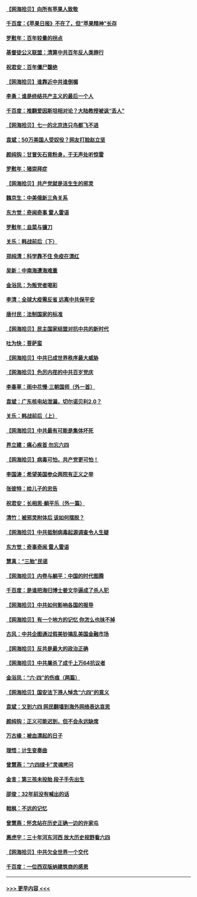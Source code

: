 #### [【网海拾贝】向所有苹果人致敬](../pages/nsc993/n13046795.md?t=06260502) 
#### [千百度：《苹果日报》不在了，但“苹果精神”长存](../pages/nsc993/n13046703.md?t=06260502) 
#### [罗慰年：百年较量的拐点](../pages/nsc993/n13046542.md?t=06260502) 
#### [基督徒公义联盟：清算中共百年反人类罪行](../pages/nsc993/n13046499.md?t=06260502) 
#### [祝君安：百年僵尸罄绝](../pages/nsc993/n13045595.md?t=06260502) 
#### [【网海拾贝】谁靠近中共谁倒楣](../pages/nsc993/n13044667.md?t=06260502) 
#### [李勇：谁是终结共产主义的最后一个人](../pages/nsc993/n13044397.md?t=06260502) 
#### [千百度：推翻爱因斯坦相对论？大陆教授被讽“丢人”](../pages/nsc993/n13043908.md?t=06260502) 
#### [【网海拾贝】七一的北京连只鸟都飞不进](../pages/nsc993/n13041377.md?t=06260502) 
#### [袁斌：50万美国人受奴役？网友打脸赵立坚](../pages/nsc993/n13041330.md?t=06260502) 
#### [颜纯钩：甘冒矢石竟粉身，于无声处听惊雷](../pages/nsc993/n13041140.md?t=06260502) 
#### [罗慰年：猪崇拜症](../pages/nsc993/n13041071.md?t=06260502) 
#### [【网海拾贝】共产党就是活生生的邪灵](../pages/nsc993/n13036627.md?t=06260502) 
#### [魏京生：中美俄新三角关系](../pages/nsc993/n13035986.md?t=06260502) 
#### [东方觉：奇闻奇事 雷人雷语](../pages/nsc993/n13035878.md?t=06260502) 
#### [罗慰年：韭菜与镰刀](../pages/nsc993/n13034374.md?t=06260502) 
#### [关乐：韩战前后（下）](../pages/nsc993/n13034113.md?t=06260502) 
#### [郑纯清：科学靠不住 免疫在漂红](../pages/nsc993/n13034093.md?t=06260502) 
#### [吴新：中南海遭海难重](../pages/nsc993/n13034084.md?t=06260502) 
#### [金浴凤：为叛党者喝彩](../pages/nsc993/n13034058.md?t=06260502) 
#### [李清：全球大疫需反省 远离中共保平安](../pages/nsc993/n13033784.md?t=06260502) 
#### [唐付民：法制国家的标准](../pages/nsc993/n13032944.md?t=06260502) 
#### [【网海拾贝】民主国家结盟对抗中共的新时代](../pages/nsc993/n13031717.md?t=06260502) 
#### [吐为快：菩萨蛮](../pages/nsc993/n13030033.md?t=06260502) 
#### [【网海拾贝】中共已成世界秩序最大威胁](../pages/nsc993/n13028138.md?t=06260502) 
#### [【网海拾贝】色厉内荏的中共百岁党庆](../pages/nsc993/n13025582.md?t=06260502) 
#### [李春草：雨中花慢‧三朝国师（外一首）](../pages/nsc993/n13025567.md?t=06260502) 
#### [袁斌：广东核电站泄漏，切尔诺贝利2.0？](../pages/nsc993/n13025475.md?t=06260502) 
#### [关乐：韩战前后（上）](../pages/nsc993/n13025387.md?t=06260502) 
#### [【网海拾贝】中共最有可能是集体坏死](../pages/nsc993/n13023101.md?t=06260502) 
#### [界立建：痛心疾首 勿忘六四](../pages/nsc993/n13022339.md?t=06260502) 
#### [【网海拾贝】病毒可怕，共产党更可怕！](../pages/nsc993/n13020728.md?t=06260502) 
#### [李国涛：希望美国参众两院有正义之举](../pages/nsc993/n13020674.md?t=06260502) 
#### [张彼特：给儿子的忠告](../pages/nsc993/n13018934.md?t=06260502) 
#### [祝君安：长相思‧躺平乐（外一篇）](../pages/nsc993/n13018923.md?t=06260502) 
#### [清竹：被邪灵附体后 该如何摆脱？](../pages/nsc993/n13018877.md?t=06260502) 
#### [【网海拾贝】中共抵制病毒起源调查令人生疑](../pages/nsc993/n13017785.md?t=06260502) 
#### [东方觉：奇事奇闻 雷人雷语](../pages/nsc993/n13017577.md?t=06260502) 
#### [慧真：“三胎”民谣](../pages/nsc993/n13017394.md?t=06260502) 
#### [【网海拾贝】内卷与躺平：中国的时代图腾](../pages/nsc993/n13016128.md?t=06260502) 
#### [千百度：是谁把海归博士姜文华逼成了杀人犯](../pages/nsc993/n13015218.md?t=06260502) 
#### [【网海拾贝】中共如何影响各国的报导](../pages/nsc993/n13012599.md?t=06260502) 
#### [【网海拾贝】有一个地方的记忆 你怎么也抹不掉](../pages/nsc993/n13009802.md?t=06260502) 
#### [古风：中共企图通过假美钞搞乱美国金融市场](../pages/nsc993/n13009626.md?t=06260502) 
#### [【网海拾贝】反共是最大的政治正确](../pages/nsc993/n13007051.md?t=06260502) 
#### [【网海拾贝】中共屠杀了成千上万64抗议者](../pages/nsc993/n13002713.md?t=06260502) 
#### [金浴凤：“六·四”的伤痕（两篇）](../pages/nsc993/n13001719.md?t=06260502) 
#### [【网海拾贝】国安法下港人悼念“六四”的意义](../pages/nsc993/n13001039.md?t=06260502) 
#### [袁斌：又到六四 网民翻墙到海外网络表达哀思](../pages/nsc993/n13000995.md?t=06260502) 
#### [颜纯钩：正义可能迟到，但不会永远缺席](../pages/nsc993/n13000920.md?t=06260502) 
#### [万古缘：被血漂起的日子](../pages/nsc993/n13000914.md?t=06260502) 
#### [理悟：计生变奏曲](../pages/nsc993/n13000414.md?t=06260502) 
#### [曾慧燕：“六四绿卡”灵魂拷问](../pages/nsc993/n13000277.md?t=06260502) 
#### [金言：第三孩未投胎 段子手先出生](../pages/nsc993/n13000215.md?t=06260502) 
#### [邵俊：32年前没有喊出的话](../pages/nsc993/n13000181.md?t=06260502) 
#### [戟枫：不远的记忆](../pages/nsc993/n13000121.md?t=06260502) 
#### [曾慧燕：怀念站在历史正确一边的许家屯](../pages/nsc993/n13000073.md?t=06260502) 
#### [惠虎宇：三十年河东河西 放大历史视野看六四](../pages/nsc993/n13000018.md?t=06260502) 
#### [【网海拾贝】中共欠全世界一个交代](../pages/nsc993/n12998706.md?t=06260502) 
#### [千百度：一位西双版纳建筑商的感恩](../pages/nsc993/n12998487.md?t=06260502) 

----
#### [ >>> 更早内容 <<< ](../indexes/nsc993-earlier.md)
